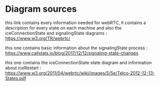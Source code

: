# Diagram sources
this link contains every information needed for webRTC, it contains a description for every state on each machine and also the iceConnectionState and signalingState diagrams :
https://www.w3.org/TR/webrtc/

this one contains basic information about the signalingState process : 
https://www.callstats.io/blog/2017/12/12/signaling-state-changes

this one contains the iceConnectionState state diagram and information about iceRestart :
https://www.w3.org/2011/04/webrtc/wiki/images/5/5e/Telco-2012-12-13-States.pdf
